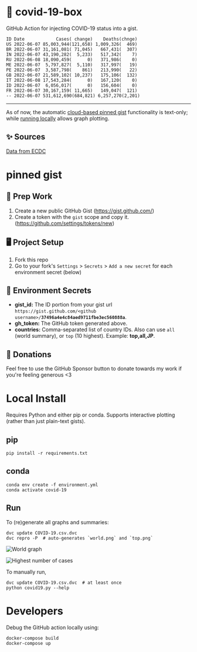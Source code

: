# 🏥 covid-19-box

GitHub Action for injecting COVID-19 status into a gist.

```
ID Date            Cases( change)    Deaths(chnge)
US 2022-06-07 85,003,944(121,658) 1,009,326(  469)
BR 2022-06-07 31,161,081( 71,045)   667,431(  307)
IN 2022-06-07 43,190,282(  5,233)   517,342(    7)
RU 2022-06-08 18,090,459(      0)   371,986(    0)
ME 2022-06-07  5,797,827(  5,110)   317,997(   19)
PE 2022-06-07  3,587,798(    861)   213,990(   22)
GB 2022-06-07 21,589,102( 10,237)   175,106(  132)
IT 2022-06-08 17,543,284(      0)   167,120(    0)
ID 2022-06-07  6,056,017(      0)   156,604(    0)
FR 2022-06-07 30,167,159( 11,665)   149,047(  121)
-- 2022-06-07 531,612,690(684,821) 6,257,270(2,201)
```

---

As of now, the automatic [cloud-based pinned gist](#pinned-gist) functionality is text-only;
while [running locally](#local-install) allows graph plotting.

## ✨ Sources

[Data from ECDC](https://www.ecdc.europa.eu/en/publications-data/download-todays-data-geographic-distribution-covid-19-cases-worldwide)

# pinned gist

## 🎒 Prep Work
1. Create a new public GitHub Gist (https://gist.github.com/)
1. Create a token with the `gist` scope and copy it. (https://github.com/settings/tokens/new)

## 🖥 Project Setup
1. Fork this repo
1. Go to your fork's `Settings` > `Secrets` > `Add a new secret` for each environment secret (below)

## 🤫 Environment Secrets
- **gist_id:** The ID portion from your gist url `https://gist.github.com/<github username>/`**`37496a4e4c84aed9711fbe3ec560888a`**.
- **gh_token:** The GitHub token generated above.
- **countries:** Comma-separated list of country IDs. Also can use `all` (world summary), or `top` (10 highest). Example: **top,all,JP**.

## 💸 Donations

Feel free to use the GitHub Sponsor button to donate towards my work if you're feeling generous <3

# Local Install

Requires Python and either pip or conda. Supports interactive plotting (rather than just plain-text gists).

## pip

```
pip install -r requirements.txt
```

## conda

```
conda env create -f environment.yml
conda activate covid-19
```

## Run

To (re)generate all graphs and summaries:

```
dvc update COVID-19.csv.dvc
dvc repro -P  # auto-generates `world.png` and `top.png`
```

![World graph](world.png)

![Highest number of cases](top.png)

To manually run,

```
dvc update COVID-19.csv.dvc  # at least once
python covid19.py --help
```

# Developers

Debug the GitHub action locally using:

```
docker-compose build
docker-compose up
```

